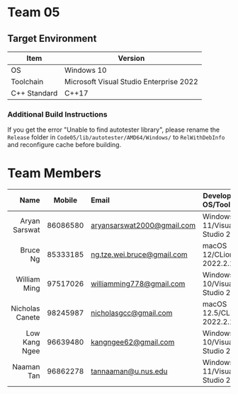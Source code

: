 # Team 05

## Target Environment

Item | Version
-|-
OS | Windows 10
Toolchain | Microsoft Visual Studio Enterprise 2022
C++ Standard | C++17

### Additional Build Instructions

If you get the error "Unable to find autotester library", please rename the `Release` folder in `Code05/lib/autotester/AMD64/Windows/` to `RelWithDebInfo` and reconfigure cache before building.

# Team Members

Name | Mobile | Email | Development OS/Toolchain
-:|:-:|:-|-|
Aryan Sarswat | 86086580 | aryansarswat2000@gmail.com | Windows 11/Visual Studio 2022
Bruce Ng | 85333185 | ng.tze.wei.bruce@gmail.com | macOS 12/CLion 2022.2.1
William Ming | 97517026 | williamming778@gmail.com | Windows 10/Visual Studio 2022
Nicholas Canete | 98245987 | nicholasgcc@gmail.com | macOS 12.5/CLion 2022.2.1
Low Kang Ngee | 96639480 | kangngee62@gmail.com | Windows 10/Visual Studio 2022
Naaman Tan | 96862278 | tannaaman@u.nus.edu | Windows 11/Visual Studio 2017

